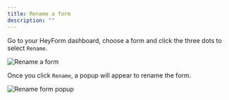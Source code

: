 ```yaml
---
title: Rename a form
description: ""
---
```


Go to your HeyForm dashboard, choose a form and click the three dots to select <code>Rename</code>.

<img
  src="/images/rename-form-dropdown.png"
  alt="Rename a form"
  data-zoomable
/>

Once you click <code>Rename</code>, a popup will appear to rename the form.

<img
  src="/images/rename-form-popup.png"
  alt="Rename form popup"
/>
